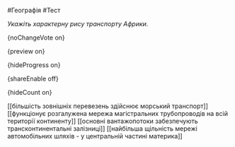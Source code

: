 #Географія #Тест

*Укажіть характерну рису транспорту Африки.*

{noChangeVote on}

{preview on}

{hideProgress on}

{shareEnable off}

{hideCount on}

[[більшість зовнішніх перевезень здійснює морський транспорт]]
[[функціонує розгалужена мережа магістральних трубопроводів на всій території континенту]]
[[основні вантажопотоки забезпечують трансконтинентальні залізниці]]
[[найбільша щільність мережі автомобільних шляхів - у центральній частині материка]]
